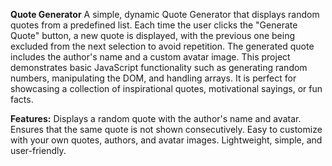 **Quote Generator**
A simple, dynamic Quote Generator that displays random quotes from a predefined list. Each time the user clicks the "Generate Quote" button, a new quote is displayed, with the previous one being excluded from the next selection to avoid repetition. The generated quote includes the author's name and a custom avatar image. This project demonstrates basic JavaScript functionality such as generating random numbers, manipulating the DOM, and handling arrays. It is perfect for showcasing a collection of inspirational quotes, motivational sayings, or fun facts.

**Features:**
Displays a random quote with the author's name and avatar.
Ensures that the same quote is not shown consecutively.
Easy to customize with your own quotes, authors, and avatar images.
Lightweight, simple, and user-friendly.
